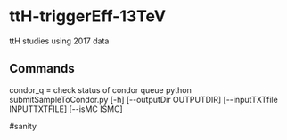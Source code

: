 # ttH-triggerEff-13TeV
ttH studies using 2017 data

## Commands
condor_q = check status of condor queue
python submitSampleToCondor.py [-h] [--outputDir OUTPUTDIR] [--inputTXTfile INPUTTXTFILE] [--isMC ISMC]

#sanity